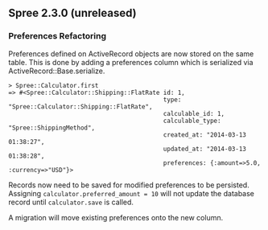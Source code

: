 ## Spree 2.3.0 (unreleased) ##

### Preferences Refactoring

Preferences defined on ActiveRecord objects are now stored on the same table.
This is done by adding a preferences column which is serialized via
ActiveRecord::Base.serialize.

```
> Spree::Calculator.first
=> #<Spree::Calculator::Shipping::FlatRate id: 1,
                                           type: "Spree::Calculator::Shipping::FlatRate",
                                           calculable_id: 1,
                                           calculable_type: "Spree::ShippingMethod",
                                           created_at: "2014-03-13 01:38:27",
                                           updated_at: "2014-03-13 01:38:28",
                                           preferences: {:amount=>5.0, :currency=>"USD"}>
```

Records now need to be saved for modified preferences to be persisted.
Assigning `calculator.preferred_amount = 10` will not update the database
record until `calculator.save` is called.

A migration will move existing preferences onto the new column.

